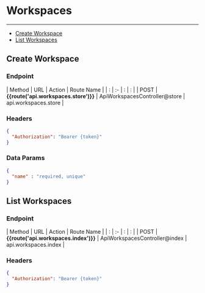 # Workspaces

---
- [Create Workspace](#create)
- [List Workspaces](#list)


<a name="create"></a>
## Create Workspace

### Endpoint

| Method | URL   | Action | Route Name |
| : |   :-   |  :  | : |
| POST | **{{route('api.workspaces.store')}}** | ApiWorkspacesController@store | api.workspaces.store |

### Headers

```json
{
  "Authorization": "Bearer {token}"
}
```

### Data Params

```json
{
  "name" : "required, unique"
}
```

<a name="list"></a>
## List Workspaces

### Endpoint

| Method | URL   | Action | Route Name |
| : |   :-   |  :  | : |
| POST | **{{route('api.workspaces.index')}}** | ApiWorkspacesController@index | api.workspaces.index |

### Headers

```json
{
  "Authorization": "Bearer {token}"
}
```

